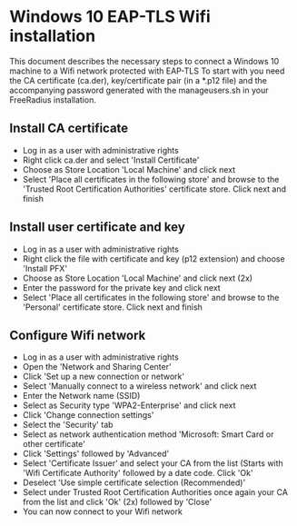 # Windows 10 EAP-TLS Wifi installation
This document describes the necessary steps to connect a Windows 10 machine to a Wifi network protected with EAP-TLS
To start with you need the CA certificate (ca.der), key/certificate pair (in a *.p12 file) and the accompanying password generated with the manageusers.sh in your FreeRadius installation.

## Install CA certificate
- Log in as a user with administrative rights
- Right click ca.der and select 'Install Certificate'
- Choose as Store Location 'Local Machine' and click next
- Select 'Place all certificates in the following store' and browse to the 'Trusted Root Certification Authorities' certificate store. Click next and finish

## Install user certificate and key
- Log in as a user with administrative rights
- Right click the file with certificate and key (p12 extension) and choose 'Install PFX'
- Choose as Store Location 'Local Machine' and click next (2x)
- Enter the password for the private key and click next
- Select 'Place all certificates in the following store' and browse to the 'Personal' certificate store. Click next and finish

## Configure Wifi network
- Log in as a user with administrative rights
- Open the 'Network and Sharing Center'
- Click 'Set up a new connection or network'
- Select 'Manually connect to a wireless network' and click next
- Enter the Network name (SSID)
- Select as Security type 'WPA2-Enterprise' and click next
- Click 'Change connection settings'
- Select the 'Security' tab
- Select as network authentication method 'Microsoft: Smart Card or other certificate'
- Click 'Settings' followed by 'Advanced'
- Select 'Certificate Issuer' and select your CA from the list (Starts with 'Wifi Certificate Authority' followed by a date code. Click 'Ok'
- Deselect 'Use simple certificate selection (Recommended)'
- Select under Trusted Root Certification Authorities once again your CA from the list and click 'Ok' (2x) followed by 'Close'
- You can now connect to your Wifi network
